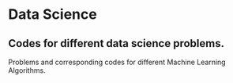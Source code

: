 # Data Science
## Codes for different data science problems.
Problems and corresponding codes for different Machine Learning Algorithms. 
